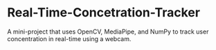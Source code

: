 # Real-Time-Concetration-Tracker
A mini-project that uses OpenCV, MediaPipe, and NumPy to track user concentration in real-time using a webcam.
